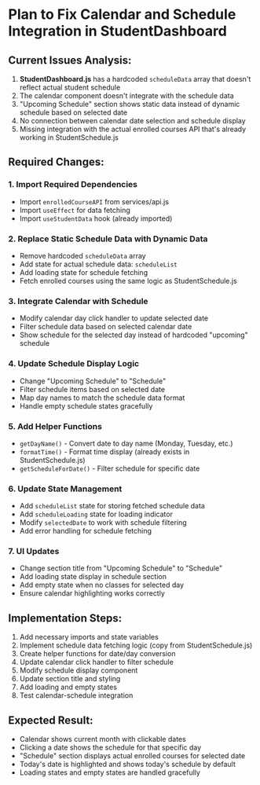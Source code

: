 # Plan to Fix Calendar and Schedule Integration in StudentDashboard

## Current Issues Analysis:
1. **StudentDashboard.js** has a hardcoded `scheduleData` array that doesn't reflect actual student schedule
2. The calendar component doesn't integrate with the schedule data
3. "Upcoming Schedule" section shows static data instead of dynamic schedule based on selected date
4. No connection between calendar date selection and schedule display
5. Missing integration with the actual enrolled courses API that's already working in StudentSchedule.js

## Required Changes:

### 1. Import Required Dependencies
- Import `enrolledCourseAPI` from services/api.js
- Import `useEffect` for data fetching
- Import `useStudentData` hook (already imported)

### 2. Replace Static Schedule Data with Dynamic Data
- Remove hardcoded `scheduleData` array
- Add state for actual schedule data: `scheduleList`
- Add loading state for schedule fetching
- Fetch enrolled courses using the same logic as StudentSchedule.js

### 3. Integrate Calendar with Schedule
- Modify calendar day click handler to update selected date
- Filter schedule data based on selected calendar date
- Show schedule for the selected day instead of hardcoded "upcoming" schedule

### 4. Update Schedule Display Logic
- Change "Upcoming Schedule" to "Schedule"
- Filter schedule items based on selected date
- Map day names to match the schedule data format
- Handle empty schedule states gracefully

### 5. Add Helper Functions
- `getDayName()` - Convert date to day name (Monday, Tuesday, etc.)
- `formatTime()` - Format time display (already exists in StudentSchedule.js)
- `getScheduleForDate()` - Filter schedule for specific date

### 6. Update State Management
- Add `scheduleList` state for storing fetched schedule data
- Add `scheduleLoading` state for loading indicator
- Modify `selectedDate` to work with schedule filtering
- Add error handling for schedule fetching

### 7. UI Updates
- Change section title from "Upcoming Schedule" to "Schedule"
- Add loading state display in schedule section
- Add empty state when no classes for selected day
- Ensure calendar highlighting works correctly

## Implementation Steps:
1. Add necessary imports and state variables
2. Implement schedule data fetching logic (copy from StudentSchedule.js)
3. Create helper functions for date/day conversion
4. Update calendar click handler to filter schedule
5. Modify schedule display component
6. Update section title and styling
7. Add loading and empty states
8. Test calendar-schedule integration

## Expected Result:
- Calendar shows current month with clickable dates
- Clicking a date shows the schedule for that specific day
- "Schedule" section displays actual enrolled courses for selected date
- Today's date is highlighted and shows today's schedule by default
- Loading states and empty states are handled gracefully
